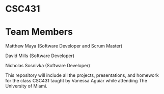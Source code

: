 # CSC431

# Team Members
Matthew Maya (Software Developer and Scrum Master)

David Mills (Software Developer)

Nicholas Sosnivka (Software Developer)


This repository will include all the projects, presentations, and homework for the class CSC431 taught by Vanessa Aguiar while attending The University of Miami.
